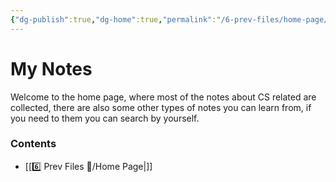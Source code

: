 ```yaml
---
{"dg-publish":true,"dg-home":true,"permalink":"/6-prev-files/home-page/","tags":"gardenEntry","dgPassFrontmatter":true}
---
```



# My Notes
Welcome to the home page, where most of the notes about CS related are collected, there are also some other types of notes you can learn from, if you need to them you can search by yourself.


### Contents
* [[6️⃣ Prev Files 💾/Home Page\|]]